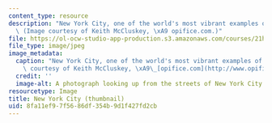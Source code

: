 ```yaml
---
content_type: resource
description: "New York City, one of the world's most vibrant examples of downtown.\
  \ (Image courtesy of Keith McCluskey, \xA9 opifice.com.)"
file: https://ol-ocw-studio-app-production.s3.amazonaws.com/courses/21h-234j-downtown-spring-2005/8fa11ef97f5686df354b9d1f427fd2cb_21h-234js05-th.jpg
file_type: image/jpeg
image_metadata:
  caption: "New York City, one of the world's most vibrant examples of downtown. (Image\
    \ courtesy of Keith McCluskey, \xA9\_[opifice.com](http://www.opifice.com/).)"
  credit: ''
  image-alt: A photograph looking up from the streets of New York City.
resourcetype: Image
title: New York City (thumbnail)
uid: 8fa11ef9-7f56-86df-354b-9d1f427fd2cb
---
```

